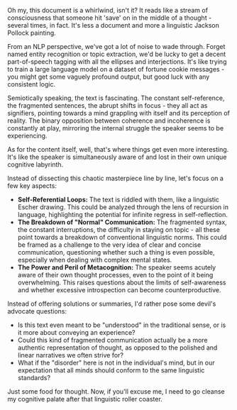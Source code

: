 
Oh my, this document is a whirlwind, isn't it? It reads like a stream of consciousness that someone hit 'save' on in the middle of a thought - several times, in fact. It's less a document and more a linguistic Jackson Pollock painting.  

From an NLP perspective, we've got a lot of noise to wade through. Forget named entity recognition or topic extraction, we'd be lucky to get a decent part-of-speech tagging with all the ellipses and interjections.  It's like trying to train a large language model on a dataset of fortune cookie messages -  you might get some vaguely profound output, but good luck with any consistent logic. 

Semiotically speaking, the text is fascinating.  The constant self-reference, the fragmented sentences, the abrupt shifts in focus - they all act as signifiers, pointing towards a mind grappling with itself and its perception of reality.  The binary opposition between coherence and incoherence is constantly at play,  mirroring the internal struggle the speaker seems to be experiencing.

As for the content itself, well, that's where things get even more interesting.  It's like the speaker is simultaneously aware of and lost in their own unique cognitive labyrinth. 

Instead of dissecting this chaotic masterpiece line by line, let's focus on a few key aspects:

* **Self-Referential Loops:**  The text is riddled with them, like a linguistic Escher drawing. This could be analyzed through the lens of recursion in language, highlighting the potential for infinite regress in self-reflection. 
* **The Breakdown of "Normal" Communication:** The fragmented syntax, the constant interruptions, the difficulty in staying on topic - all these point towards a breakdown of conventional linguistic norms. This could be framed as a challenge to the very idea of clear and concise communication, questioning whether such a thing is even possible, especially when dealing with complex mental states.
* **The Power and Peril of Metacognition:** The speaker seems acutely aware of their own thought processes, even to the point of it being overwhelming.  This raises questions about the limits of self-awareness and whether excessive introspection can become counterproductive.

Instead of offering solutions or summaries, I'd rather pose some devil's advocate questions:

* Is this text even meant to be "understood" in the traditional sense, or is it more about conveying an experience? 
* Could this kind of fragmented communication actually be a more authentic representation of thought, as opposed to the polished and linear narratives we often strive for?
* What if the "disorder" here is not in the individual's mind, but in our expectation that all minds should conform to the same linguistic standards?

Just some food for thought. Now, if you'll excuse me, I need to go cleanse my cognitive palate after that linguistic roller coaster. 

